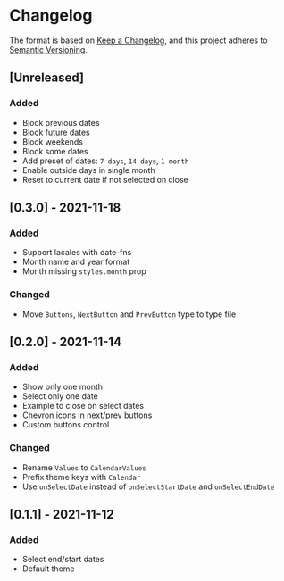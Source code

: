 # Changelog

The format is based on [Keep a Changelog](https://keepachangelog.com/en/1.0.0/),
and this project adheres to [Semantic Versioning](https://semver.org/spec/v2.0.0.html).

## [Unreleased]
### Added
- Block previous dates
- Block future dates
- Block weekends
- Block some dates
- Add preset of dates: `7 days`, `14 days`, `1 month`
- Enable outside days in single month
- Reset to current date if not selected on close

## [0.3.0] - 2021-11-18
### Added
- Support lacales with date-fns
- Month name and year format
- Month missing `styles.month` prop

### Changed
- Move `Buttons`, `NextButton` and `PrevButton` type to type file

## [0.2.0] - 2021-11-14
### Added
- Show only one month
- Select only one date
- Example to close on select dates
- Chevron icons in next/prev buttons
- Custom buttons control

### Changed
- Rename `Values` to `CalendarValues`
- Prefix theme keys with `Calendar`
- Use `onSelectDate` instead of `onSelectStartDate` and `onSelectEndDate`

## [0.1.1] - 2021-11-12
### Added
- Select end/start dates
- Default theme
